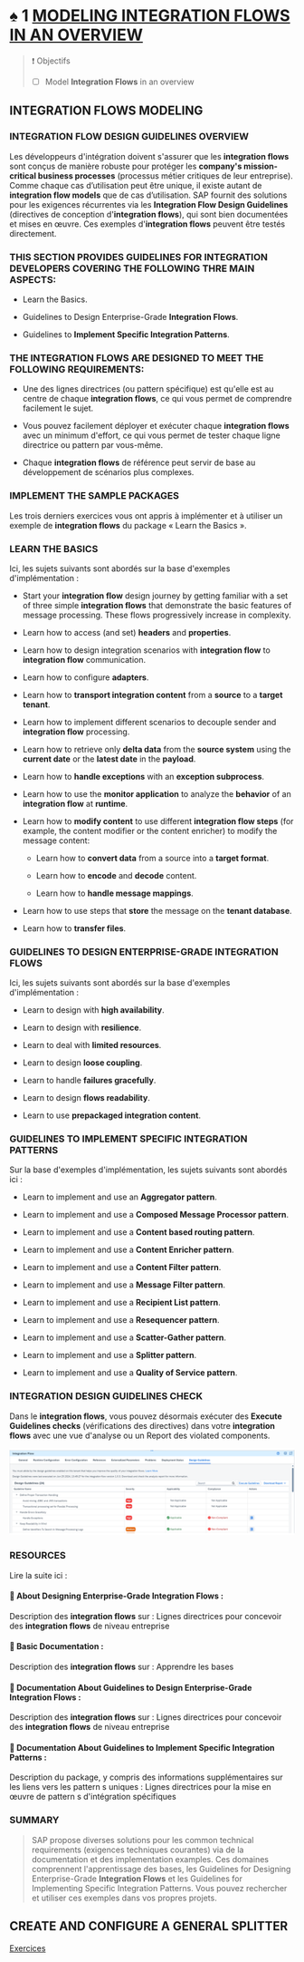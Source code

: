 # ♠ 1 [MODELING INTEGRATION FLOWS IN AN OVERVIEW](https://learning.sap.com/learning-journeys/developing-with-sap-integration-suite/modeling-integration-flows-in-an-overview_d550da39-d693-48bc-b425-dbc135589328)

> :exclamation: Objectifs
>
> - [ ] Model **Integration Flows** in an overview

## INTEGRATION FLOWS MODELING

### INTEGRATION FLOW DESIGN GUIDELINES OVERVIEW

Les développeurs d'intégration doivent s'assurer que les **integration flows** sont conçus de manière robuste pour protéger les **company's mission-critical business processes** (processus métier critiques de leur entreprise). Comme chaque cas d’utilisation peut être unique, il existe autant de **integration flow models** que de cas d’utilisation. SAP fournit des solutions pour les exigences récurrentes via les **Integration Flow Design Guidelines** (directives de conception d'**integration flows**), qui sont bien documentées et mises en œuvre. Ces exemples d'**integration flows** peuvent être testés directement.

### THIS SECTION PROVIDES GUIDELINES FOR INTEGRATION DEVELOPERS COVERING THE FOLLOWING THRE MAIN ASPECTS:

- Learn the Basics.

- Guidelines to Design Enterprise-Grade **Integration Flows**.

- Guidelines to **Implement Specific Integration Patterns**.

### THE INTEGRATION FLOWS ARE DESIGNED TO MEET THE FOLLOWING REQUIREMENTS:

- Une des lignes directrices (ou pattern spécifique) est qu'elle est au centre de chaque **integration flows**, ce qui vous permet de comprendre facilement le sujet.

- Vous pouvez facilement déployer et exécuter chaque **integration flows** avec un minimum d'effort, ce qui vous permet de tester chaque ligne directrice ou pattern par vous-même.

- Chaque **integration flows** de référence peut servir de base au développement de scénarios plus complexes.

### IMPLEMENT THE SAMPLE PACKAGES

Les trois derniers exercices vous ont appris à implémenter et à utiliser un exemple de **integration flows** du package « Learn the Basics ».

### LEARN THE BASICS

Ici, les sujets suivants sont abordés sur la base d'exemples d'implémentation :

- Start your **integration flow** design journey by getting familiar with a set of three simple **integration flows** that demonstrate the basic features of message processing. These flows progressively increase in complexity.

- Learn how to access (and set) **headers** and **properties**.

- Learn how to design integration scenarios with **integration flow** to **integration flow** communication.

- Learn how to configure **adapters**.

- Learn how to **transport integration content** from a **source** to a **target tenant**.

- Learn how to implement different scenarios to decouple sender and **integration flow** processing.

- Learn how to retrieve only **delta data** from the **source system** using the **current date** or the **latest date** in the **payload**.

- Learn how to **handle exceptions** with an **exception subprocess**.

- Learn how to use the **monitor application** to analyze the **behavior** of an **integration flow** at **runtime**.

- Learn how to **modify content** to use different **integration flow steps** (for example, the content modifier or the content enricher) to modify the message content:

  - Learn how to **convert data** from a source into a **target format**.

  - Learn how to **encode** and **decode** content.

  - Learn how to **handle message mappings**.

- Learn how to use steps that **store** the message on the **tenant database**.

- Learn how to **transfer files**.

### GUIDELINES TO DESIGN ENTERPRISE-GRADE **INTEGRATION FLOWS**

Ici, les sujets suivants sont abordés sur la base d'exemples d'implémentation :

- Learn to design with **high availability**.

- Learn to design with **resilience**.

- Learn to deal with **limited resources**.

- Learn to design **loose coupling**.

- Learn to handle **failures gracefully**.

- Learn to design **flows readability**.

- Learn to use **prepackaged integration content**.

### GUIDELINES TO IMPLEMENT SPECIFIC INTEGRATION PATTERNS

Sur la base d'exemples d'implémentation, les sujets suivants sont abordés ici :

- Learn to implement and use an **Aggregator pattern**.

- Learn to implement and use a **Composed Message Processor pattern**.

- Learn to implement and use a **Content based routing pattern**.

- Learn to implement and use a **Content Enricher pattern**.

- Learn to implement and use a **Content Filter pattern**.

- Learn to implement and use a **Message Filter pattern**.

- Learn to implement and use a **Recipient List pattern**.

- Learn to implement and use a **Resequencer pattern**.

- Learn to implement and use a **Scatter-Gather pattern**.

- Learn to implement and use a **Splitter pattern**.

- Learn to implement and use a **Quality of Service pattern**.

### INTEGRATION DESIGN GUIDELINES CHECK

Dans le **integration flows**, vous pouvez désormais exécuter des **Execute Guidelines checks** (vérifications des directives) dans votre **integration flows** avec une vue d'analyse ou un Report des violated components.

![](./RESSOURCES/CLD900_U5_L1_01.png)

### RESOURCES

Lire la suite ici :

#### :small_red_triangle_down: About Designing Enterprise-Grade **Integration Flows** :

Description des **integration flows** sur : Lignes directrices pour concevoir des **integration flows** de niveau entreprise

#### :small_red_triangle_down: Basic Documentation :

Description des **integration flows** sur : Apprendre les bases

#### :small_red_triangle_down: Documentation About Guidelines to Design Enterprise-Grade **Integration Flows** :

Description des **integration flows** sur : Lignes directrices pour concevoir des **integration flows** de niveau entreprise

#### :small_red_triangle_down: Documentation About Guidelines to Implement Specific Integration Patterns :

Description du package, y compris des informations supplémentaires sur les liens vers les pattern s uniques : Lignes directrices pour la mise en œuvre de pattern s d'intégration spécifiques

### SUMMARY

> SAP propose diverses solutions pour les common technical requirements (exigences techniques courantes) via de la documentation et des implementation examples. Ces domaines comprennent l'apprentissage des bases, les Guidelines for Designing Enterprise-Grade **Integration Flows** et les Guidelines for Implementing Specific Integration Patterns. Vous pouvez rechercher et utiliser ces exemples dans vos propres projets.

## CREATE AND CONFIGURE A GENERAL SPLITTER

[Exercices](https://learning.sap.com/learning-journeys/developing-with-sap-integration-suite/modeling-integration-flows-in-an-overview_d550da39-d693-48bc-b425-dbc135589328)
